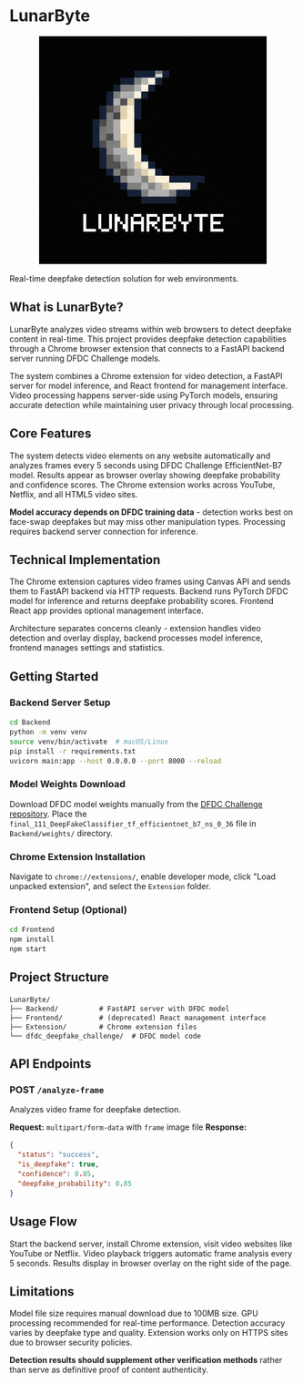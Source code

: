 # LunarByte

<div align="center">
  <img src="lunarbyte_name.png" alt="LunarByte" width="400">
</div>

Real-time deepfake detection solution for web environments.

## What is LunarByte?

LunarByte analyzes video streams within web browsers to detect deepfake content in real-time. This project provides deepfake detection capabilities through a Chrome browser extension that connects to a FastAPI backend server running DFDC Challenge models.

The system combines a Chrome extension for video detection, a FastAPI server for model inference, and React frontend for management interface. Video processing happens server-side using PyTorch models, ensuring accurate detection while maintaining user privacy through local processing.

## Core Features

The system detects video elements on any website automatically and analyzes frames every 5 seconds using DFDC Challenge EfficientNet-B7 model. Results appear as browser overlay showing deepfake probability and confidence scores. The Chrome extension works across YouTube, Netflix, and all HTML5 video sites.

**Model accuracy depends on DFDC training data** - detection works best on face-swap deepfakes but may miss other manipulation types. Processing requires backend server connection for inference.

## Technical Implementation

The Chrome extension captures video frames using Canvas API and sends them to FastAPI backend via HTTP requests. Backend runs PyTorch DFDC model for inference and returns deepfake probability scores. Frontend React app provides optional management interface.

Architecture separates concerns cleanly - extension handles video detection and overlay display, backend processes model inference, frontend manages settings and statistics.

## Getting Started

### Backend Server Setup

```bash
cd Backend
python -m venv venv
source venv/bin/activate  # macOS/Linux
pip install -r requirements.txt
uvicorn main:app --host 0.0.0.0 --port 8000 --reload
```

### Model Weights Download

Download DFDC model weights manually from the [DFDC Challenge repository](https://github.com/selimsef/dfdc_deepfake_challenge). Place the `final_111_DeepFakeClassifier_tf_efficientnet_b7_ns_0_36` file in `Backend/weights/` directory.

### Chrome Extension Installation

Navigate to `chrome://extensions/`, enable developer mode, click "Load unpacked extension", and select the `Extension` folder.

### Frontend Setup (Optional)

```bash
cd Frontend
npm install
npm start
```

## Project Structure

```
LunarByte/
├── Backend/          # FastAPI server with DFDC model
├── Frontend/         # (deprecated) React management interface
├── Extension/        # Chrome extension files
└── dfdc_deepfake_challenge/  # DFDC model code
```

## API Endpoints

### POST `/analyze-frame`

Analyzes video frame for deepfake detection.

**Request:** `multipart/form-data` with `frame` image file
**Response:**

```json
{
  "status": "success",
  "is_deepfake": true,
  "confidence": 0.85,
  "deepfake_probability": 0.85
}
```

## Usage Flow

Start the backend server, install Chrome extension, visit video websites like YouTube or Netflix. Video playback triggers automatic frame analysis every 5 seconds. Results display in browser overlay on the right side of the page.

## Limitations

Model file size requires manual download due to 100MB size. GPU processing recommended for real-time performance. Detection accuracy varies by deepfake type and quality. Extension works only on HTTPS sites due to browser security policies.

**Detection results should supplement other verification methods** rather than serve as definitive proof of content authenticity.
